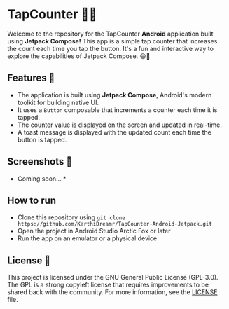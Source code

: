 # TapCounter 🎉📱

Welcome to the repository for the TapCounter **Android** application built using **Jetpack Compose!** This app is a simple tap counter that increases the count each time you tap the button. It's a fun and interactive way to explore the capabilities of Jetpack Compose. 😄🚀

## Features 🎯

- The application is built using **Jetpack Compose**, Android's modern toolkit for building native UI.
- It uses a `Button` composable that increments a counter each time it is tapped.
- The counter value is displayed on the screen and updated in real-time.
- A toast message is displayed with the updated count each time the button is tapped.

## Screenshots 📸

* Coming soon... *

## How to run

- Clone this repository using `git clone https://github.com/KarthiDreamr/TapCounter-Android-Jetpack.git`
- Open the project in Android Studio Arctic Fox or later
- Run the app on an emulator or a physical device

## License 📝

This project is licensed under the GNU General Public License (GPL-3.0). The GPL is a strong copyleft license that requires improvements to be shared back with the community. For more information, see the [LICENSE](LICENSE) file.
